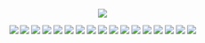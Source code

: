<p align='center'>
    <img src="https://capsule-render.vercel.app/api?type=waving&color=auto&height=300&section=header&text=H-JUYEONG%20GITHUB&fontSize=70&animation=fadeIn&fontAlignY=38&desc=Welcome%20to%20my%20GitHub!&descAlignY=51&descAlign=62"/>
</p>

<p align='center'>
    <img src="https://img.shields.io/badge/HTML5-E34F26?style=for-the-badge&logo=html5&logoColor=white"/>
    <img src="https://img.shields.io/badge/CSS3-1572B6?style=for-the-badge&logo=css3&logoColor=white"/>
    <img src="https://img.shields.io/badge/JavaScript-F7DF1E?style=for-the-badge&logo=JavaScript&logoColor=white"/>
    <img src="https://img.shields.io/badge/React-61DAFB?style=for-the-badge&logo=react&logoColor=white" />
    <img src="https://img.shields.io/badge/Axios-5A29E4?style=for-the-badge&logo=axios&logoColor=white" />
    <img src="https://img.shields.io/badge/Java-ED8B00?style=for-the-badge&logo=openjdk&logoColor=white"/>
    <img src="https://img.shields.io/badge/Spring-6DB33F?style=for-the-badge&logo=spring&logoColor=white"/>
    <img src="https://img.shields.io/badge/REST%20API-FF5733?style=for-the-badge&logo=rest&logoColor=white" />
    <img src="https://img.shields.io/badge/MyBatis-4479A1?style=for-the-badge&logo=mybatis&logoColor=white" />
    <img src="https://img.shields.io/badge/Python-3776AB?style=for-the-badge&logo=python&logoColor=white"/>
    <img src="https://img.shields.io/badge/MySQL-00000F?style=for-the-badge&logo=mysql&logoColor=white"/>
    <img src="https://img.shields.io/badge/redis-%23DD0031.svg?&style=for-the-badge&logo=redis&logoColor=white"/>
    <img src="https://img.shields.io/badge/Amazon_AWS-FF9900?style=for-the-badge&logo=amazonaws&logoColor=white"/>
    <img src="https://img.shields.io/badge/GIT-E44C30?style=for-the-badge&logo=git&logoColor=white"/>
    <img src="https://img.shields.io/badge/Figma-F24E1E?style=for-the-badge&logo=figma&logoColor=white"/>
      <img src="https://img.shields.io/badge/Notion-000000?style=for-the-badge&logo=Notion&logoColor=white">
    <img src="https://img.shields.io/badge/Visual_Studio_Code-0078D4?style=for-the-badge&logo=visual%20studio%20code&logoColor=white"/>
</p>

<!--
 <div align="center">
  <h2 style="border-bottom: 2px solid #d8dee4; padding-bottom: 5px; color: #282d33;">📚 Blog</h2> 
  <p>
    다양한 기록을 남기는 공간입니다! <br>
    개발 관련 글과 자료들을 정리하고 있습니다
  </p>
  <div align="center">
     <a href="https://dud9902.tistory.com/" target="_blank">
      <img src="https://img.shields.io/badge/Tistory-000000?style=for-the-badge&logo=Tistory&logoColor=white">
    </a>
    &nbsp;
  </div> -->
</div>
